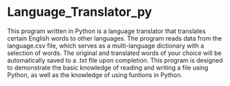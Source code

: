 # Language_Translator_py
This program written in Python is a language translator that translates certain English words to other languages.
The program reads data from the language.csv file, which serves as a multi-language dictionary with a selection of words. The original and translated words of your choice will be automatically saved to a .txt file upon completion. This program is designed to demonstrate the basic knowledge of reading and writing a file using Python, as well as the knowledge of using funtions in Python.
